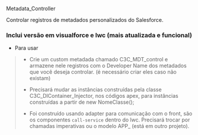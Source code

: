 Metadata_Controller

Controlar registros de metadados personalizados do Salesforce.
### Inclui versão em visualforce e lwc (mais atualizada e funcional)
- Para usar
> - <p>Crie um custom metadada chamado C3C_MDT_control e armazene nele registros com o Developer Name dos metadados que você deseja controlar. (é necessário criar eles caso não existam)</p>
> - <p>Precisará mudar as instâncias construídas pela classe C3C_DIContainer_Injector, nos códigos apex, para instâncias construídas a partir de new NomeClasse();</p>
> - <p>Foi construído usando adapter para comunicação com o front, são os componentes <code>call-service</code> dentro do lwc. Precisará trocar por chamadas imperativas ou o modelo APP_ (está em outro projeto).</p>


